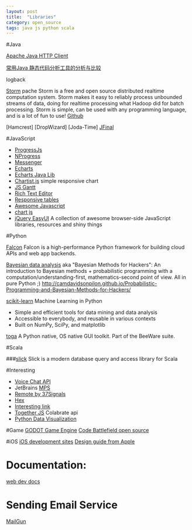```yaml
---
layout: post
title:  "Libraries"
category: open_source
tags: java js python scala
---
```



#Java

[Apache Java HTTP Client][apache_java_http_client]

[常用Java 静态代码分析工具的分析与比较][java_tools]

logback


[Storm][storm]
pache Storm is a free and open source distributed realtime computation system. Storm makes it easy to reliably process unbounded streams of data, doing for realtime processing what Hadoop did for batch processing. Storm is simple, can be used with any programming language, and is a lot of fun to use!
[Github][storm_source]



[apache_java_http_client]: http://hc.apache.org/
[java_tools]: http://www.oschina.net/question/129540_23043
[Guava]: https://code.google.com/p/guava-libraries/wiki/ServiceExplained
[Guava_guide_cn]: http://ifeve.com/google-guava/
[Hamcrest]
[DropWizard]
[Joda-Time]
[JFinal][jfinal]

[storm]: http://storm.incubator.apache.org/
[storm_source]: https://github.com/nathanmarz/storm
[jfinal]: http://www.jfinal.com/

#JavaScript
  * [ProgressJs][progressjs]
  * [NProgress][nprogress]
  * [Messenger][messenger]
  * [Echarts][echarts]
  * [Echarts Java Lib][echarts-java]
  * [Chartist.js][chartist-js] simple responsive chart
  * [JS Gantt][jsGantt]
  * [Rich Text Editor][rich_text_editor]
  * [Responsive tables][Responsive_tables]
  * [Awesome Javascript][awesome-javascript]
  * [chart js][chartjs]
  * [jQuery EasyUI][jQuery-EasyUI]
 	A collection of awesome browser-side JavaScript libraries, resources and shiny things

[progressjs]: http://usablica.github.io/progress.js/
[nprogress]: http://ricostacruz.com/nprogress/
[messenger]: http://github.hubspot.com/messenger/
[echarts]: https://github.com/ecomfe/echarts
[echarts-java]: http://www.oschina.net/p/echarts-java
[chartist-js]: http://gionkunz.github.io/chartist-js/
[jsGantt]: https://github.com/robicch/jQueryGantt
[rich_text_editor]: https://github.com/mycolorway/simditor
[Responsive_tables]: http://gergeo.se/RWD-Table-Patterns/
[chartjs]: http://www.chartjs.org/
[awesome-javascript]: https://github.com/sorrycc/awesome-javascript
[jQuery-EasyUI]: http://www.jeasyui.com/index.php


#Python

[Falcon][falcon]
Falcon is a high-performance Python framework for building cloud APIs and web app backends.

[Bayesian data analysis][Bayesian-hackers]
aka "Bayesian Methods for Hackers": An introduction to Bayesian methods + probabilistic programming with a computation/understanding-first, mathematics-second point of view. All in pure Python ;)
http://camdavidsonpilon.github.io/Probabilistic-Programming-and-Bayesian-Methods-for-Hackers/

[scikit-learn][scikit]
Machine Learning in Python
 * Simple and efficient tools for data mining and data analysis
 * Accessible to everybody, and reusable in various contexts
 * Built on NumPy, SciPy, and matplotlib

[toga][toga]
A Python native, OS native GUI toolkit. Part of the BeeWare suite.

[falcon]: https://github.com/racker/falcon
[Bayesian-hackers]: https://github.com/CamDavidsonPilon/Probabilistic-Programming-and-Bayesian-Methods-for-Hackers
[Data Science in Python]: http://blog.yhathq.com/posts/data-science-in-python-tutorial.html
[scikit]: http://scikit-learn.org/stable/
[pandas-cookbook]: https://github.com/jvns/pandas-cookbook
[toga]: http://pybee.org/toga/

#Scala

###[slick][slick]
Slick is a modern database query and access library for Scala

[slick]: http://slick.typesafe.com/



#Interesting
 * [Voice Chat API][voice_api]
 * JetBrains [MPS][MPS]
 * [Remote by 37Signals][remote_work]
 * [Hex][hex]
 * [Interesting link][Interesting_link] 
 * [Together JS][togetherjs] Colabrate api
 * [Python Data Visualization][python_data_visualization]
 
[voice_api]: http://voicechatapi.com/?hn
[MPS]: https://github.com/JetBrains/MPS
[remote_work]: http://jianshu.io/notebooks/41672/list
[hex]: http://hex.youdao.com/zh-cn/index.html#bottom
[Interesting_link]: http://www.javaranger.com/archives/1138
[togetherjs]: https://togetherjs.com/#tryitout-section
[python_data_visualization]: http://nbviewer.ipython.org/gist/wrobstory/1eb8cb704a52d18b9ee8/Up%20and%20Down%20PyData%202014.ipynb


#Game
[GODOT Game Engine][godot_game_engine]
[Code Battlefield open source][code-battlefield]

[godot_game_engine]: http://www.godotengine.org/wp/
[code-battlefield]: https://github.com/code-battlefield

#iOS
[iOS development sites][ios-development-sites]
[Design guide from Apple][apple_design_guide]

[ios-development-sites]: http://girlios.github.io/blog/2014/03/10/ios-development-sites/
[apple_design_guide]: https://developer.apple.com/design/



# Documentation:
[web dev docs][devdocs]

[devdocs]: http://devdocs.io/


# Sending Email Service
[MailGun][mailgun]

[mailgun]: https://mailgun.com



[HTTP_LIB_MULPLE_LANGUAGE]: http://unirest.io/
